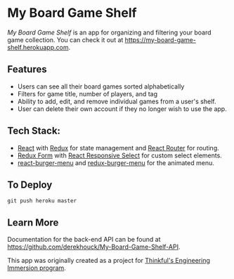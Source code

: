 # My Board Game Shelf

*My Board Game Shelf* is an app for organizing and filtering your board game collection. You can check it out at https://my-board-game-shelf.herokuapp.com.

## Features

- Users can see all their board games sorted alphabetically
- Filters for game title, number of players, and tag
- Ability to add, edit, and remove individual games from a user's shelf.
- User can delete their own account if they no longer wish to use the app.

## Tech Stack:

- [React](https://reactjs.org/) with [Redux](https://redux.js.org/) for state management and [React Router](https://reacttraining.com/react-router/) for routing.
- [Redux Form](https://redux-form.com) with [React Responsive Select](https://github.com/benbowes/react-responsive-select/) for custom select elements.
- [react-burger-menu](https://github.com/negomi/react-burger-menu) and [redux-burger-menu](https://github.com/negomi/redux-burger-menu) for the animated menu.

## To Deploy

`git push heroku master`

## Learn More

Documentation for the back-end API can be found at https://github.com/derekhouck/My-Board-Game-Shelf-API.

This app was originally created as a project for [Thinkful's Engineering Immersion program](https://www.thinkful.com/bootcamp/web-development/full-time/).